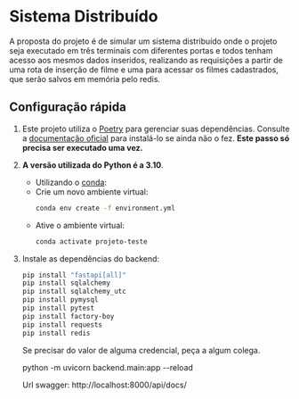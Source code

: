 # Sistema Distribuído

A proposta do projeto é de simular um sistema distribuído onde o projeto seja executado em três terminais com diferentes portas e todos tenham acesso aos mesmos dados inseridos, realizando as requisições a partir de uma rota de inserção de filme e uma para acessar os filmes cadastrados, que serão salvos em memória pelo redis.


## Configuração rápida

1. Este projeto utiliza o [Poetry](https://python-poetry.org/) para gerenciar suas dependências.
    Consulte a [documentação oficial](https://python-poetry.org/docs/#installation) para instalá-lo se ainda não o fez.
    **Este passo só precisa ser executado uma vez.**

1. **A versão utilizada do Python é a 3.10**.

    - Utilizando o [conda](https://docs.conda.io/en/latest/miniconda.html):
    - Crie um novo ambiente virtual:
      ```sh
      conda env create -f environment.yml
      ```
    - Ative o ambiente virtual:
      ```sh
      conda activate projeto-teste
      ```


1. Instale as dependências do backend:

    ```sh
    pip install "fastapi[all]"
    pip install sqlalchemy
    pip install sqlalchemy_utc
    pip install pymysql
    pip install pytest
    pip install factory-boy
    pip install requests
    pip install redis
    ```

    Se precisar do valor de alguma credencial, peça a algum colega.

    python -m uvicorn backend.main:app --reload

    Url swagger: http://localhost:8000/api/docs/
